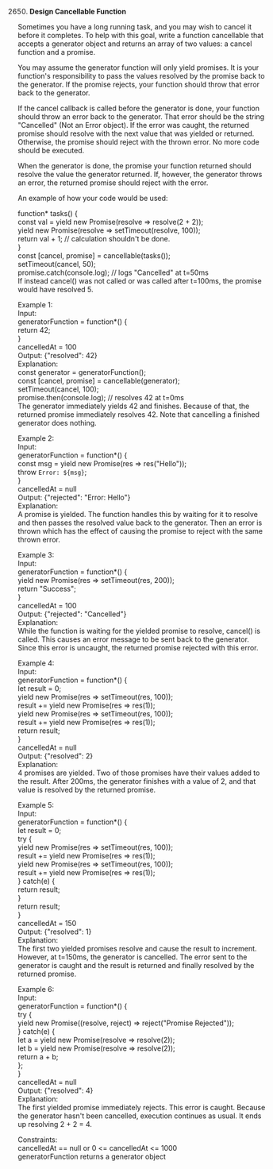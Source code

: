 2650. **Design Cancellable Function**

Sometimes you have a long running task, and you may wish to cancel it before it completes. To help with this goal, write a function cancellable that accepts a generator object and returns an array of two values: a cancel function and a promise.<br>

You may assume the generator function will only yield promises. It is your function's responsibility to pass the values resolved by the promise back to the generator. If the promise rejects, your function should throw that error back to the generator.<br>

If the cancel callback is called before the generator is done, your function should throw an error back to the generator. That error should be the string "Cancelled" (Not an Error object). If the error was caught, the returned promise should resolve with the next value that was yielded or returned. Otherwise, the promise should reject with the thrown error. No more code should be executed.<br>

When the generator is done, the promise your function returned should resolve the value the generator returned. If, however, the generator throws an error, the returned promise should reject with the error.<br>

An example of how your code would be used:<br>

function* tasks() {<br>
  const val = yield new Promise(resolve => resolve(2 + 2));<br>
  yield new Promise(resolve => setTimeout(resolve, 100));<br>
  return val + 1; // calculation shouldn't be done.<br>
}<br>
const [cancel, promise] = cancellable(tasks());<br>
setTimeout(cancel, 50);<br>
promise.catch(console.log); // logs "Cancelled" at t=50ms<br>
If instead cancel() was not called or was called after t=100ms, the promise would have resolved 5.<br>

 

Example 1:<br>
Input: <br>
generatorFunction = function*() { <br>
  return 42; <br>
}<br>
cancelledAt = 100<br>
Output: {"resolved": 42}<br>
Explanation:<br>
const generator = generatorFunction();<br>
const [cancel, promise] = cancellable(generator);<br>
setTimeout(cancel, 100);<br>
promise.then(console.log); // resolves 42 at t=0ms<br>
The generator immediately yields 42 and finishes. Because of that, the returned promise immediately resolves 42. Note that cancelling a finished generator does nothing.<br>

Example 2:<br>
Input:<br>
generatorFunction = function*() { <br>
  const msg = yield new Promise(res => res("Hello"));<br> 
  throw `Error: ${msg}`; <br>
}<br>
cancelledAt = null<br>
Output: {"rejected": "Error: Hello"}<br>
Explanation:<br>
A promise is yielded. The function handles this by waiting for it to resolve and then passes the resolved value back to the generator. Then an error is thrown which has the effect of causing the promise to reject with the same thrown error.<br>

Example 3:<br>
Input: <br>
generatorFunction = function*() { <br>
  yield new Promise(res => setTimeout(res, 200)); <br>
  return "Success"; <br>
}<br>
cancelledAt = 100<br>
Output: {"rejected": "Cancelled"}<br>
Explanation:<br>
While the function is waiting for the yielded promise to resolve, cancel() is called. This causes an error message to be sent back to the generator. Since this error is uncaught, the returned promise rejected with this error.<br>

Example 4:<br>
Input:<br>
generatorFunction = function*() { <br>
  let result = 0; <br>
  yield new Promise(res => setTimeout(res, 100));<br>
  result += yield new Promise(res => res(1)); <br>
  yield new Promise(res => setTimeout(res, 100)); <br>
  result += yield new Promise(res => res(1)); <br>
  return result;<br>
}<br>
cancelledAt = null<br>
Output: {"resolved": 2}<br>
Explanation:<br>
4 promises are yielded. Two of those promises have their values added to the result. After 200ms, the generator finishes with a value of 2, and that value is resolved by the returned promise.<br>

Example 5:<br>
Input: <br>
generatorFunction = function*() { <br>
  let result = 0; <br>
  try { <br>
    yield new Promise(res => setTimeout(res, 100)); <br>
    result += yield new Promise(res => res(1)); <br>
    yield new Promise(res => setTimeout(res, 100)); <br>
    result += yield new Promise(res => res(1)); <br>
  } catch(e) { <br>
    return result; <br>
  } <br>
  return result; <br>
}<br>
cancelledAt = 150<br>
Output: {"resolved": 1}<br>
Explanation:<br>
The first two yielded promises resolve and cause the result to increment. However, at t=150ms, the generator is cancelled. The error sent to the generator is caught and the result is returned and finally resolved by the returned promise.<br>

Example 6:<br>
Input: <br>
generatorFunction = function*() { <br>
  try { <br>
    yield new Promise((resolve, reject) => reject("Promise Rejected")); <br>
  } catch(e) { <br>
    let a = yield new Promise(resolve => resolve(2));<br>
    let b = yield new Promise(resolve => resolve(2)); <br>
    return a + b; <br>
  }; <br>
}<br>
cancelledAt = null<br>
Output: {"resolved": 4}<br>
Explanation:<br>
The first yielded promise immediately rejects. This error is caught. Because the generator hasn't been cancelled, execution continues as usual. It ends up resolving 2 + 2 = 4.<br>

Constraints:<br>
cancelledAt == null or 0 <= cancelledAt <= 1000<br>
generatorFunction returns a generator object
